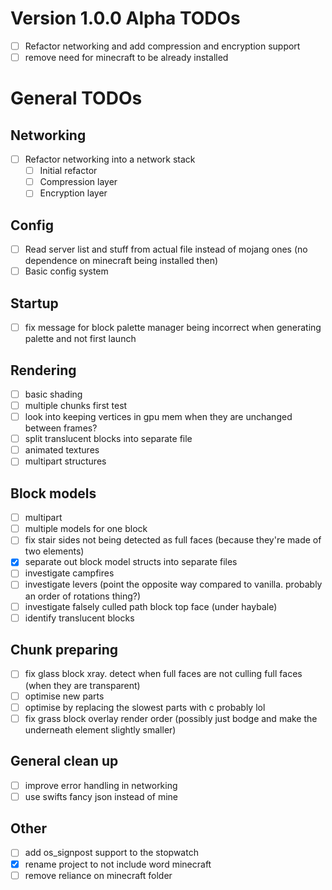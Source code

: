 # Version 1.0.0 Alpha TODOs

- [ ] Refactor networking and add compression and encryption support
- [ ] remove need for minecraft to be already installed

# General TODOs

## Networking

- [ ] Refactor networking into a network stack
  - [ ] Initial refactor
  - [ ] Compression layer
  - [ ] Encryption layer

## Config

- [ ] Read server list and stuff from actual file instead of mojang ones (no dependence on minecraft being installed then)
- [ ] Basic config system

## Startup

- [ ] fix message for block palette manager being incorrect when generating palette and not first launch

## Rendering

- [ ] basic shading
- [ ] multiple chunks first test
- [ ] look into keeping vertices in gpu mem when they are unchanged between frames?
- [ ] split translucent blocks into separate file
- [ ] animated textures
- [ ] multipart structures

## Block models

- [ ] multipart
- [ ] multiple models for one block
- [ ] fix stair sides not being detected as full faces (because they're made of two elements)
- [x] separate out block model structs into separate files
- [ ] investigate campfires
- [ ] investigate levers (point the opposite way compared to vanilla. probably an order of rotations thing?)
- [ ] investigate falsely culled path block top face (under haybale)
- [ ] identify translucent blocks

## Chunk preparing

- [ ] fix glass block xray. detect when full faces are not culling full faces (when they are transparent)
- [ ] optimise new parts
- [ ] optimise by replacing the slowest parts with c probably lol
- [ ] fix grass block overlay render order (possibly just bodge and make the underneath element slightly smaller)

## General clean up

- [ ] improve error handling in networking
- [ ] use swifts fancy json instead of mine

## Other

- [ ] add os_signpost support to the stopwatch
- [x] rename project to not include word minecraft
- [ ] remove reliance on minecraft folder
